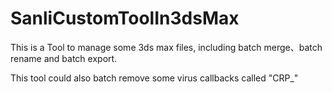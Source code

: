 # SanliCustomToolIn3dsMax

This is a Tool to manage some 3ds max files, including batch merge、batch rename and batch export.

This tool could also batch remove some virus callbacks called "CRP_"
